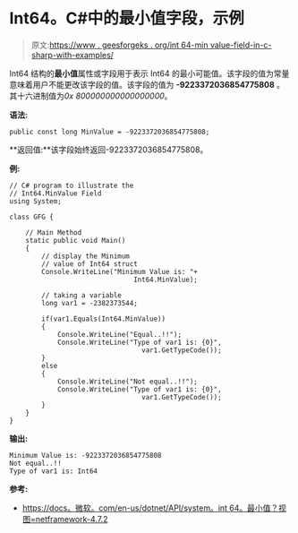 # Int64。C#中的最小值字段，示例

> 原文:[https://www . geesforgeks . org/int 64-min value-field-in-c-sharp-with-examples/](https://www.geeksforgeeks.org/int64-minvalue-field-in-c-sharp-with-examples/)

Int64 结构的**最小值**属性或字段用于表示 Int64 的最小可能值。该字段的值为常量意味着用户不能更改该字段的值。该字段的值为 **-9223372036854775808** 。其十六进制值为*0x 800000000000000000*。

**语法:**

```
public const long MinValue = -9223372036854775808;
```

**返回值:**该字段始终返回-9223372036854775808。

**例:**

```
// C# program to illustrate the
// Int64.MinValue Field
using System;

class GFG {

    // Main Method
    static public void Main()
    {
        // display the Minimum
        // value of Int64 struct
        Console.WriteLine("Minimum Value is: "+
                               Int64.MinValue);

        // taking a variable                   
        long var1 = -2382373544;

        if(var1.Equals(Int64.MinValue))
        {
            Console.WriteLine("Equal..!!");
            Console.WriteLine("Type of var1 is: {0}",
                                 var1.GetTypeCode());
        }
        else
        {
            Console.WriteLine("Not equal..!!");
            Console.WriteLine("Type of var1 is: {0}",
                                 var1.GetTypeCode());
        }
    }
}
```

**输出:**

```
Minimum Value is: -9223372036854775808
Not equal..!!
Type of var1 is: Int64

```

**参考:**

*   [https://docs。微软。com/en-us/dotnet/API/system。int 64。最小值？视图=netframework-4.7.2](https://docs.microsoft.com/en-us/dotnet/api/system.int64.minvalue?view=netframework-4.7.2)